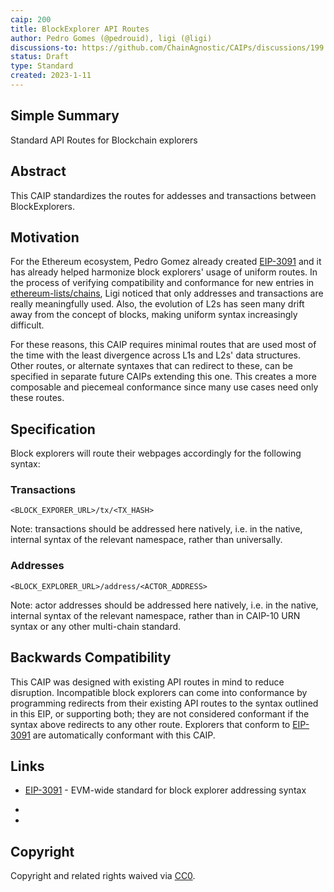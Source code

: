 ```yaml
---
caip: 200
title: BlockExplorer API Routes
author: Pedro Gomes (@pedrouid), ligi (@ligi)
discussions-to: https://github.com/ChainAgnostic/CAIPs/discussions/199
status: Draft
type: Standard
created: 2023-1-11
---
```


## Simple Summary

Standard API Routes for Blockchain explorers

## Abstract

This CAIP standardizes the routes for addesses and transactions between BlockExplorers.

## Motivation

For the Ethereum ecosystem, Pedro Gomez already created [EIP-3091][] and it has
already helped harmonize block explorers' usage of uniform routes. In the
process of verifying compatibility and conformance for new entries in
[ethereum-lists/chains][], Ligi noticed that only addresses and transactions are
really meaningfully used. Also, the evolution of L2s has seen many drift away from the
concept of blocks, making uniform syntax increasingly difficult. 

For these reasons, this CAIP requires minimal routes that are used most of the
time with the least divergence across L1s and L2s' data structures. Other
routes, or alternate syntaxes that can redirect to these, can be specified in
separate future CAIPs extending this one. This creates a more composable and
piecemeal conformance since many use cases need only these routes.

## Specification

Block explorers will route their webpages accordingly for the following syntax:

### Transactions

`<BLOCK_EXPORER_URL>/tx/<TX_HASH>`

Note: transactions should be addressed here natively, i.e. in the native,
internal syntax of the relevant namespace, rather than universally.

### Addresses

`<BLOCK_EXPLORER_URL>/address/<ACTOR_ADDRESS>`

Note: actor addresses should be addressed here natively, i.e. in the native,
internal syntax of the relevant namespace, rather than in CAIP-10 URN syntax or
any other multi-chain standard.

## Backwards Compatibility

This CAIP was designed with existing API routes in mind to reduce disruption.
Incompatible block explorers can come into conformance by programming redirects
from their existing API routes to the syntax outlined in this EIP, or supporting
both; they are not considered conformant if the syntax above redirects to any
other route. Explorers that conform to [EIP-3091][] are automatically conformant
with this CAIP.

## Links

- [EIP-3091][] - EVM-wide standard for block explorer addressing syntax

 - [EIP-3091]: https://eips.ethereum.org/EIPS/eip-3091
 - [ethereum-lists/chains]: https://github.com/ethereum-lists/chains

## Copyright

Copyright and related rights waived
via [CC0](https://creativecommons.org/publicdomain/zero/1.0/).
